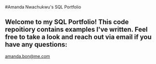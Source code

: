 #Amanda Nwachukwu's SQL Portfolio

## Welcome to my SQL Portfolio! This code repoitiory contains examples I've written. Feel free to take a look and reach out via email if you have any questions:
amanda.bon@me.com
